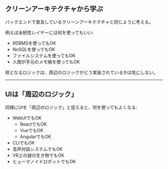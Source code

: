 ## クリーンアーキテクチャから学ぶ

<div class="py-4"></div>

バックエンドで普及しているクリーンアーキテクチャと同じように考える。

例えば永続性レイヤーには何を使ってもいい:

- RDBMSを使ってもOK
- NoSQLを使ってもOK
- ファイルシステムを使ってもOK
- 人間が手元のメモ帳を使ってもOK

核となるロジックは、周辺のロジックがどう実装されているかは気にしない。

---

## UIは「周辺のロジック」

<div class="py-4"></div>

同様にUIを「周辺のロジック」と捉えると、何を使ってもよくなる:

- WebUIでもOK
  - ReactでもOK
  - VueでもOK
  - AngularでもOK
- CLIでもOK
- 音声対話システムでもOK
- VR上の謎の生き物でもOK
- ヒューマノイドロボットでもOK
